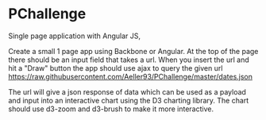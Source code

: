 # PChallenge
Single page application with Angular JS,

Create a small 1 page app using Backbone or Angular. At the top of the page there should be an input field that takes a url. When you insert the url and hit a "Draw" button the app should use ajax to query the given url https://raw.githubusercontent.com/Aeller93/PChallenge/master/dates.json 

The url will give a json response of data which can be used as a payload and input into an interactive chart using the D3 charting library. The chart should use d3-zoom and d3-brush to make it more interactive. 

